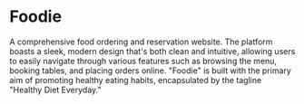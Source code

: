  # Foodie
A comprehensive food ordering and reservation website.
The platform boasts a sleek, modern design that's both clean and intuitive, allowing users to easily navigate through various features such as browsing the menu, booking tables, and placing orders online. "Foodie" is built with the primary aim of promoting healthy eating habits, encapsulated by the tagline "Healthy Diet Everyday."

